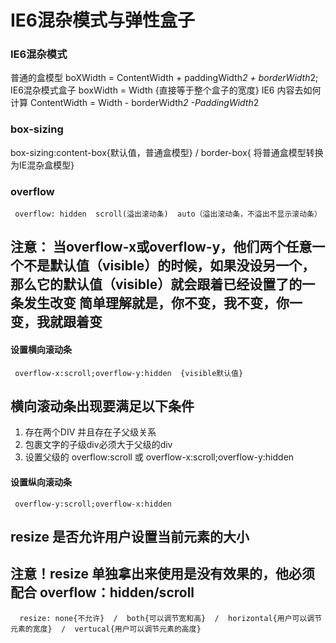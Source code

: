 
# IE6混杂模式与弹性盒子


### IE6混杂模式

   普通的盒模型
   boXWidth = ContentWidth + paddingWidth*2 + borderWidth*2;
IE6混杂模式盒子
   boxWidth = Width    {直接等于整个盒子的宽度}
   IE6 内容去如何计算
    ContentWidth = Width - borderWidth*2 -PaddingWidth*2

### box-sizing
   box-sizing:content-box{默认值，普通盒模型} / border-box{ 将普通盒模型转换为IE混杂盒模型}

### overflow
     overflow: hidden  scroll(溢出滚动条)  auto（溢出滚动条，不溢出不显示滚动条）

## 注意： 当overflow-x或overflow-y，他们两个任意一个不是默认值（visible）的时候，如果没设另一个，那么它的默认值（visible）就会跟着已经设置了的一条发生改变  简单理解就是，你不变，我不变，你一变，我就跟着变 

####   设置横向滚动条  
     overflow-x:scroll;overflow-y:hidden  {visible默认值}

    
 ## 横向滚动条出现要满足以下条件
   1. 存在两个DIV 并且存在子父级关系
   2. 包裹文字的子级div必须大于父级的div
   3. 设置父级的 overflow:scroll 或 overflow-x:scroll;overflow-y:hidden

####  设置纵向滚动条
     overflow-y:scroll;overflow-x:hidden
## resize   是否允许用户设置当前元素的大小
## 注意！resize 单独拿出来使用是没有效果的，他必须配合 overflow：hidden/scroll
      resize: none{不允许}  /  both{可以调节宽和高}  /  horizontal{用户可以调节元素的宽度}  /  vertucal{用户可以调节元素的高度}